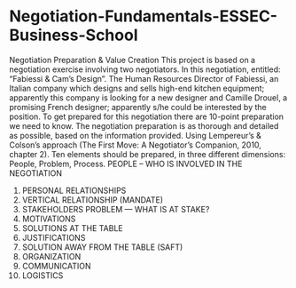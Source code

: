 # Negotiation-Fundamentals-ESSEC-Business-School
Negotiation Preparation & Value Creation
This project is based on a negotiation exercise involving two negotiators. In this negotiation, entitled: “Fabiessi & Cam’s Design”.
The Human Resources Director of Fabiessi, an Italian company which designs and sells high-end kitchen equipment; apparently this company is looking for a new designer  and Camille Drouel, a promising French designer; apparently s/he could be interested by the position.
To get prepared for this negotiation there are 10-point preparation we need to know. The negotiation preparation is as thorough and detailed as possible, based on the information provided.
Using Lempereur’s & Colson’s approach (The First Move: A Negotiator’s Companion, 2010, chapter 2). Ten elements should be prepared, in three different dimensions: People, Problem, Process. PEOPLE – WHO IS INVOLVED IN THE NEGOTIATION

1. PERSONAL RELATIONSHIPS
2. VERTICAL RELATIONSHIP (MANDATE)
3. STAKEHOLDERS
PROBLEM — WHAT IS AT STAKE?
4. MOTIVATIONS 
5. SOLUTIONS AT THE TABLE
6. JUSTIFICATIONS
7. SOLUTION AWAY FROM THE TABLE (SAFT)
8. ORGANIZATION
9. COMMUNICATION
10. LOGISTICS

